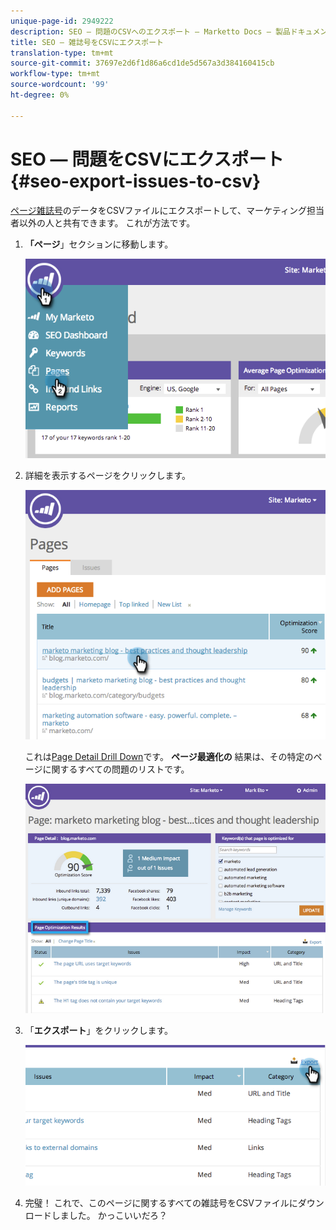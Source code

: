 ```yaml
---
unique-page-id: 2949222
description: SEO — 問題のCSVへのエクスポート — Marketto Docs — 製品ドキュメント
title: SEO — 雑誌号をCSVにエクスポート
translation-type: tm+mt
source-git-commit: 37697e2d6f1d86a6cd1de5d567a3d384160415cb
workflow-type: tm+mt
source-wordcount: '99'
ht-degree: 0%

---
```



# SEO — 問題をCSVにエクスポート{#seo-export-issues-to-csv}

[ページ雑誌号](/help/marketo/product-docs/additional-apps/seo/pages/seo-understanding-pages.md)のデータをCSVファイルにエクスポートして、マーケティング担当者以外の人と共有できます。 これが方法です。

1. **「ページ**」セクションに移動します。

   ![](assets/image2014-9-18-13-3a16-3a5.png)

1. 詳細を表示するページをクリックします。

   ![](assets/image2014-9-18-13-3a16-3a8.png)

   これは[Page Detail Drill Down](/help/marketo/product-docs/additional-apps/seo/pages/seo-using-the-page-detail-drill-down.md)です。 **ページ最適化の** 結果は、その特定のページに関するすべての問題のリストです。

   ![](assets/image2014-9-18-13-3a16-3a12.png)

1. 「**エクスポート**」をクリックします。

   ![](assets/image2014-9-18-13-3a16-3a39.png)

1. 完璧！ これで、このページに関するすべての雑誌号をCSVファイルにダウンロードしました。 かっこいいだろ？
